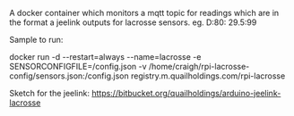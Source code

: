 A docker container which monitors a mqtt topic for readings which are in the format a jeelink outputs for lacrosse sensors.
eg. D:80: 29.5:99

Sample to run:

docker run -d --restart=always --name=lacrosse -e SENSORCONFIGFILE=/config.json -v /home/craigh/rpi-lacrosse-config/sensors.json:/config.json registry.m.quailholdings.com/rpi-lacrosse


Sketch for the jeelink:
https://bitbucket.org/quailholdings/arduino-jeelink-lacrosse
